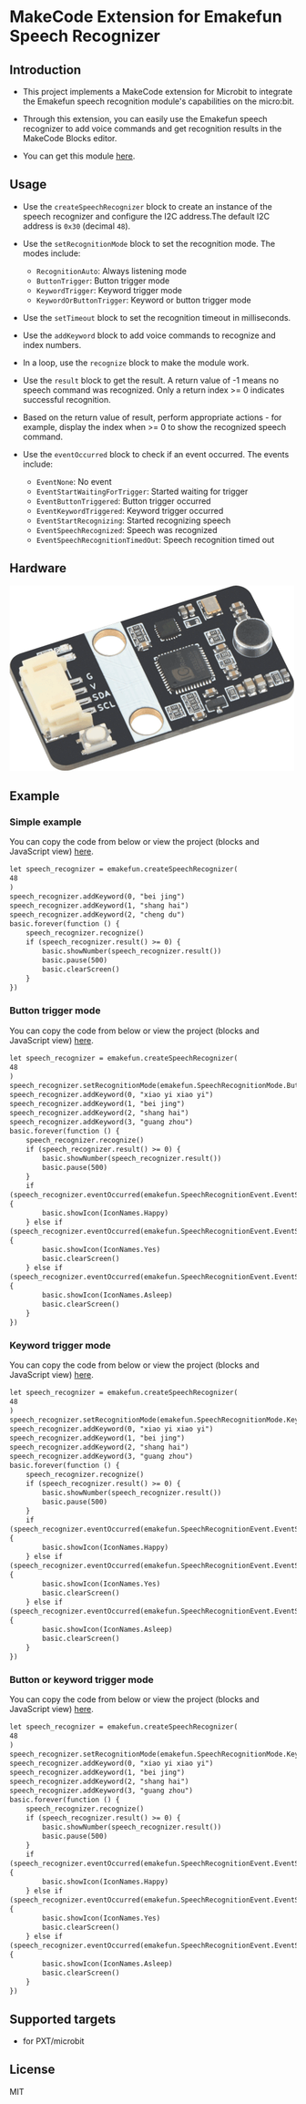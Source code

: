 # MakeCode Extension for Emakefun Speech Recognizer

## Introduction

- This project implements a MakeCode extension for Microbit to integrate the Emakefun speech recognition module's capabilities on the micro:bit.

- Through this extension, you can easily use the Emakefun speech recognizer to add voice commands and get recognition results in the MakeCode Blocks editor.

- You can get this module [here](https://item.taobao.com/item.htm?spm=a1z10.5-c-s.w4002-21556097795.65.30e2feb74EofsM&id=650810486058).

## Usage

- Use the `createSpeechRecognizer` block to create an instance of the speech recognizer and configure the I2C address.The default I2C address is `0x30` (decimal `48`).

- Use the `setRecognitionMode` block to set the recognition mode. The modes include:

  - `RecognitionAuto`: Always listening mode
  - `ButtonTrigger`: Button trigger mode
  - `KeywordTrigger`: Keyword trigger mode
  - `KeywordOrButtonTrigger`: Keyword or button trigger mode
  
- Use the `setTimeout` block to set the recognition timeout in milliseconds.

- Use the `addKeyword` block to add voice commands to recognize and index numbers.

- In a loop, use the `recognize` block to make the module work.

- Use the `result` block to get the result. A return value of -1 means no speech command was recognized. Only a return index >= 0 indicates successful recognition.

- Based on the return value of result, perform appropriate actions - for example, display the index when >= 0 to show the recognized speech command.

- Use the `eventOccurred` block to check if an event occurred. The events include:

  - `EventNone`: No event
  - `EventStartWaitingForTrigger`: Started waiting for trigger
  - `EventButtonTriggered`: Button trigger occurred
  - `EventKeywordTriggered`: Keyword trigger occurred
  - `EventStartRecognizing`: Started recognizing speech
  - `EventSpeechRecognized`: Speech was recognized
  - `EventSpeechRecognitionTimedOut`: Speech recognition timed out

## Hardware

![product.png](docs/product.png)

## Example

### Simple example

You can copy the code from below or view the project (blocks and JavaScript view) [here](https://makecode.microbit.org/_2gU7MeXsxTL2).

```blocks
let speech_recognizer = emakefun.createSpeechRecognizer(
48
)
speech_recognizer.addKeyword(0, "bei jing")
speech_recognizer.addKeyword(1, "shang hai")
speech_recognizer.addKeyword(2, "cheng du")
basic.forever(function () {
    speech_recognizer.recognize()
    if (speech_recognizer.result() >= 0) {
        basic.showNumber(speech_recognizer.result())
        basic.pause(500)
        basic.clearScreen()
    }
})
```

### Button trigger mode

You can copy the code from below or view the project (blocks and JavaScript view) [here](https://makecode.microbit.org/_iuqfvwMksiT6).

```blocks
let speech_recognizer = emakefun.createSpeechRecognizer(
48
)
speech_recognizer.setRecognitionMode(emakefun.SpeechRecognitionMode.ButtonTrigger)
speech_recognizer.addKeyword(0, "xiao yi xiao yi")
speech_recognizer.addKeyword(1, "bei jing")
speech_recognizer.addKeyword(2, "shang hai")
speech_recognizer.addKeyword(3, "guang zhou")
basic.forever(function () {
    speech_recognizer.recognize()
    if (speech_recognizer.result() >= 0) {
        basic.showNumber(speech_recognizer.result())
        basic.pause(500)
    }
    if (speech_recognizer.eventOccurred(emakefun.SpeechRecognitionEvent.EventStartRecognizing)) {
        basic.showIcon(IconNames.Happy)
    } else if (speech_recognizer.eventOccurred(emakefun.SpeechRecognitionEvent.EventSpeechRecognized)) {
        basic.showIcon(IconNames.Yes)
        basic.clearScreen()
    } else if (speech_recognizer.eventOccurred(emakefun.SpeechRecognitionEvent.EventSpeechRecognitionTimedOut)) {
        basic.showIcon(IconNames.Asleep)
        basic.clearScreen()
    }
})
```

### Keyword trigger mode

You can copy the code from below or view the project (blocks and JavaScript view) [here](https://makecode.microbit.org/_DRR8M5ETkVJe).

```blocks
let speech_recognizer = emakefun.createSpeechRecognizer(
48
)
speech_recognizer.setRecognitionMode(emakefun.SpeechRecognitionMode.KeywordTrigger)
speech_recognizer.addKeyword(0, "xiao yi xiao yi")
speech_recognizer.addKeyword(1, "bei jing")
speech_recognizer.addKeyword(2, "shang hai")
speech_recognizer.addKeyword(3, "guang zhou")
basic.forever(function () {
    speech_recognizer.recognize()
    if (speech_recognizer.result() >= 0) {
        basic.showNumber(speech_recognizer.result())
        basic.pause(500)
    }
    if (speech_recognizer.eventOccurred(emakefun.SpeechRecognitionEvent.EventStartRecognizing)) {
        basic.showIcon(IconNames.Happy)
    } else if (speech_recognizer.eventOccurred(emakefun.SpeechRecognitionEvent.EventSpeechRecognized)) {
        basic.showIcon(IconNames.Yes)
        basic.clearScreen()
    } else if (speech_recognizer.eventOccurred(emakefun.SpeechRecognitionEvent.EventSpeechRecognitionTimedOut)) {
        basic.showIcon(IconNames.Asleep)
        basic.clearScreen()
    }
})
```

### Button or keyword trigger mode

You can copy the code from below or view the project (blocks and JavaScript view) [here](https://makecode.microbit.org/_Fv2Rh7VAWW02).

```blocks
let speech_recognizer = emakefun.createSpeechRecognizer(
48
)
speech_recognizer.setRecognitionMode(emakefun.SpeechRecognitionMode.KeywordOrButtonTrigger)
speech_recognizer.addKeyword(0, "xiao yi xiao yi")
speech_recognizer.addKeyword(1, "bei jing")
speech_recognizer.addKeyword(2, "shang hai")
speech_recognizer.addKeyword(3, "guang zhou")
basic.forever(function () {
    speech_recognizer.recognize()
    if (speech_recognizer.result() >= 0) {
        basic.showNumber(speech_recognizer.result())
        basic.pause(500)
    }
    if (speech_recognizer.eventOccurred(emakefun.SpeechRecognitionEvent.EventStartRecognizing)) {
        basic.showIcon(IconNames.Happy)
    } else if (speech_recognizer.eventOccurred(emakefun.SpeechRecognitionEvent.EventSpeechRecognized)) {
        basic.showIcon(IconNames.Yes)
        basic.clearScreen()
    } else if (speech_recognizer.eventOccurred(emakefun.SpeechRecognitionEvent.EventSpeechRecognitionTimedOut)) {
        basic.showIcon(IconNames.Asleep)
        basic.clearScreen()
    }
})
```

## Supported targets

- for PXT/microbit

## License

MIT
